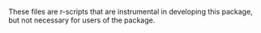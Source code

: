 These files are r-scripts that are instrumental in developing this package, but
not necessary for users of the package.

